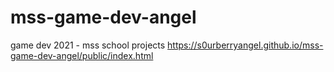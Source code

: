 # mss-game-dev-angel
game dev 2021 - mss school projects
https://s0urberryangel.github.io/mss-game-dev-angel/public/index.html
